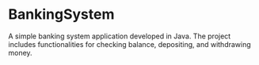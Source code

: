 # BankingSystem
A simple banking system application developed in Java. The project includes functionalities for checking balance, depositing, and withdrawing money.
